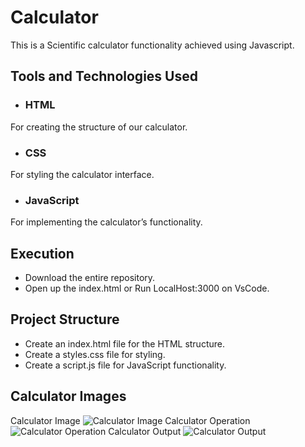 # Calculator
This is a Scientific calculator functionality achieved using Javascript.

## Tools and Technologies Used
- ### HTML
For creating the structure of our calculator.
- ### CSS
For styling the calculator interface.
- ### JavaScript
For implementing the calculator’s functionality.

## Execution
- Download the entire repository.
- Open up the index.html or Run LocalHost:3000 on VsCode.

## Project Structure
- Create an index.html file for the HTML structure.
- Create a styles.css file for styling.
- Create a script.js file for JavaScript functionality.

## Calculator Images
Calculator Image
![Calculator Image](https://github.com/user-attachments/assets/d8cc59bc-968a-43aa-bc88-f33a2c7bf336)
Calculator Operation
![Calculator Operation](https://github.com/user-attachments/assets/87f63c27-798c-43b1-a2f6-abc2bde72bd5)
Calculator Output
![Calculator Output](https://github.com/user-attachments/assets/72b5e030-d044-4bcc-a057-e4655780b4e2)

